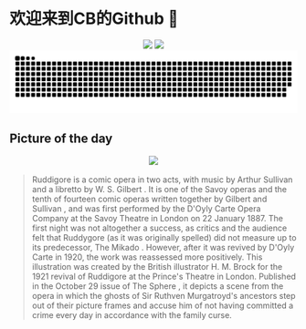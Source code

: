 
# 欢迎来到CB的Github 👋

<div align="center">
  <img height="137px" src="https://github-readme-stats.vercel.app/api?username=SuperCB&show_icons=true&theme=radical" />
  <img height="137px" src="https://github-readme-stats.vercel.app/api/top-langs/?username=SuperCB&hide_title=true&hide_border=true&layout=compact&langs_count=6&text_color=000&icon_color=fff" />
</div>


<div align="center">
    <img src="./contribution-snake/github-contribution-grid-snake.svg" />
</div>



## Picture of the day
<div align="center">
  <img width=400px src="https://upload.wikimedia.org/wikipedia/en/thumb/7/7c/H._M._Brock_-_Gilbert_and_Sullivan_-_D%27Oyly_Carte_Opera_Company_Ruddigore_revival_1921.jpg/900px-H._M._Brock_-_Gilbert_and_Sullivan_-_D%27Oyly_Carte_Opera_Company_Ruddigore_revival_1921.jpg" />
</div>

>Ruddigore  is a  comic opera  in two acts, with music by  Arthur Sullivan  and a libretto by  W. S. Gilbert . It is one of the  Savoy operas  and the tenth of fourteen comic operas written together by  Gilbert and Sullivan , and was first performed by the  D'Oyly Carte Opera Company  at the  Savoy Theatre  in London on 22 January 1887. The first night was not altogether a success, as critics and the audience felt that  Ruddygore  (as it was originally spelled) did not measure up to its predecessor,  The Mikado . However, after it was revived by D'Oyly Carte in 1920, the work was reassessed more positively. This illustration was created by the British illustrator  H. M. Brock  for the 1921 revival of  Ruddigore  at the  Prince's Theatre  in London. Published in the October 29 issue of  The Sphere , it depicts a scene from the opera in which the ghosts of Sir Ruthven Murgatroyd's ancestors step out of their picture frames and accuse him of not having committed a crime every day in accordance with the family curse.



